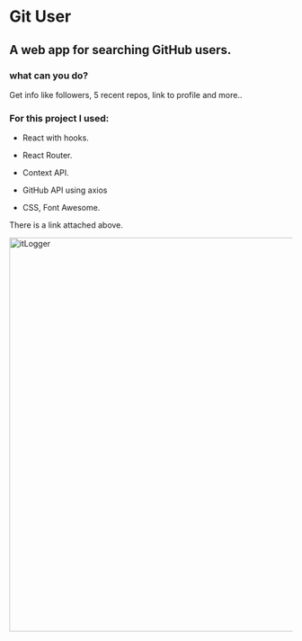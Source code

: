 # Git User

## A web app for searching GitHub users.

### what can you do?
Get info like followers, 5 recent repos, link to profile and more..

### For this project I used:

- React with hooks.

- React Router.

- Context API.

- GitHub API using axios

- CSS, Font Awesome.

There is a link attached above.

<img src="itLogger.png" alt="itLogger" width="700"/>

